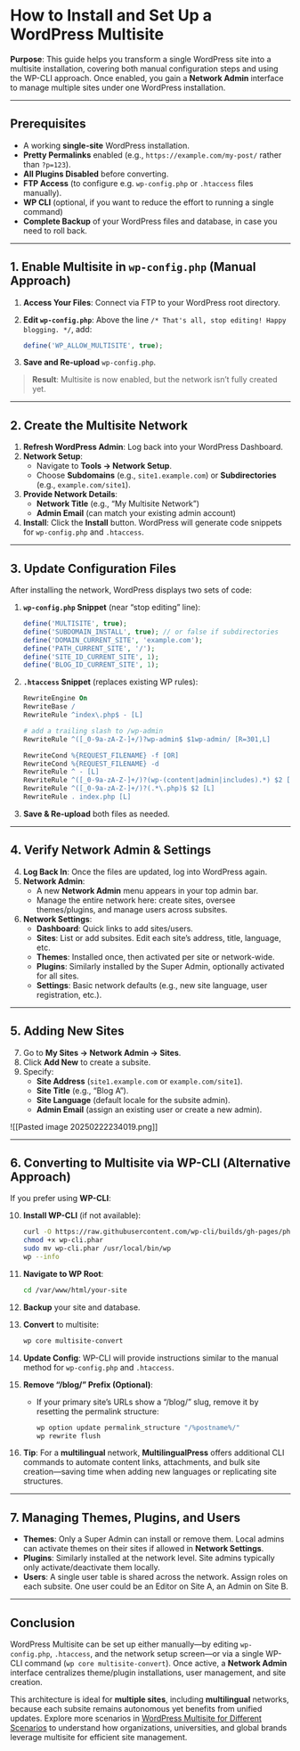# How to Install and Set Up a WordPress Multisite

**Purpose**: This guide helps you transform a single WordPress site into a multisite installation, covering both manual configuration steps and using the WP-CLI approach. Once enabled, you gain a **Network Admin** interface to manage multiple sites under one WordPress installation.

---

## Prerequisites

- A working **single-site** WordPress installation.
- **Pretty Permalinks** enabled (e.g., `https://example.com/my-post/` rather than `?p=123`).
- **All Plugins Disabled** before converting.
- **FTP Access** (to configure e.g. `wp-config.php` or `.htaccess` files manually).
- **WP CLI** (optional, if you want to reduce the effort to running a single command)
- **Complete Backup** of your WordPress files and database, in case you need to roll back.

---

## 1. Enable Multisite in `wp-config.php` (Manual Approach)

1. **Access Your Files**: Connect via FTP to your WordPress root directory.
2. **Edit `wp-config.php`**: Above the line `/* That's all, stop editing! Happy blogging. */`, add:
    
    ```php
    define('WP_ALLOW_MULTISITE', true);
    ```

3. **Save and Re-upload** `wp-config.php`.

> **Result**: Multisite is now enabled, but the network isn’t fully created yet.

---

## 2. Create the Multisite Network

1. **Refresh WordPress Admin**: Log back into your WordPress Dashboard.
2. **Network Setup**:
    - Navigate to **Tools → Network Setup**.
    - Choose **Subdomains** (e.g., `site1.example.com`) or **Subdirectories** (e.g., `example.com/site1`).
3. **Provide Network Details**:
    - **Network Title** (e.g., “My Multisite Network”)
    - **Admin Email** (can match your existing admin account)
4. **Install**: Click the **Install** button. WordPress will generate code snippets for `wp-config.php` and `.htaccess`.

---

## 3. Update Configuration Files

After installing the network, WordPress displays two sets of code:

1. **`wp-config.php` Snippet** (near “stop editing” line):
    
    ```php
    define('MULTISITE', true);
    define('SUBDOMAIN_INSTALL', true); // or false if subdirectories
    define('DOMAIN_CURRENT_SITE', 'example.com');
    define('PATH_CURRENT_SITE', '/');
    define('SITE_ID_CURRENT_SITE', 1);
    define('BLOG_ID_CURRENT_SITE', 1);
    ```

2. **`.htaccess` Snippet** (replaces existing WP rules):
    
    ```apache
    RewriteEngine On
    RewriteBase /
    RewriteRule ^index\.php$ - [L]
    
    # add a trailing slash to /wp-admin
    RewriteRule ^([_0-9a-zA-Z-]+/)?wp-admin$ $1wp-admin/ [R=301,L]
    
    RewriteCond %{REQUEST_FILENAME} -f [OR]
    RewriteCond %{REQUEST_FILENAME} -d
    RewriteRule ^ - [L]
    RewriteRule ^([_0-9a-zA-Z-]+/)?(wp-(content|admin|includes).*) $2 [L]
    RewriteRule ^([_0-9a-zA-Z-]+/)?(.*\.php)$ $2 [L]
    RewriteRule . index.php [L]
    ```

3. **Save & Re-upload** both files as needed.

---

## 4. Verify Network Admin & Settings

4. **Log Back In**: Once the files are updated, log into WordPress again.
5. **Network Admin**:
    - A new **Network Admin** menu appears in your top admin bar.
    - Manage the entire network here: create sites, oversee themes/plugins, and manage users across subsites.
6. **Network Settings**:
    - **Dashboard**: Quick links to add sites/users.
    - **Sites**: List or add subsites. Edit each site’s address, title, language, etc.
    - **Themes**: Installed once, then activated per site or network-wide.
    - **Plugins**: Similarly installed by the Super Admin, optionally activated for all sites.
    - **Settings**: Basic network defaults (e.g., new site language, user registration, etc.).

---

## 5. Adding New Sites

7. Go to **My Sites → Network Admin → Sites**.
8. Click **Add New** to create a subsite.
9. Specify:
    - **Site Address** (`site1.example.com` or `example.com/site1`).
    - **Site Title** (e.g., “Blog A”).
    - **Site Language** (default locale for the subsite admin).
    - **Admin Email** (assign an existing user or create a new admin).

![[Pasted image 20250222234019.png]]

---

## 6. Converting to Multisite via WP-CLI (Alternative Approach)

If you prefer using **WP-CLI**:

10. **Install WP-CLI** (if not available):
    
    ```bash
    curl -O https://raw.githubusercontent.com/wp-cli/builds/gh-pages/phar/wp-cli.phar
    chmod +x wp-cli.phar
    sudo mv wp-cli.phar /usr/local/bin/wp
    wp --info
    ```

11. **Navigate to WP Root**:
    
    ```bash
    cd /var/www/html/your-site
    ```

12. **Backup** your site and database.
13. **Convert** to multisite:
    
    ```bash
    wp core multisite-convert
    ```

14. **Update Config**: WP-CLI will provide instructions similar to the manual method for `wp-config.php` and `.htaccess`.
15. **Remove “/blog/” Prefix (Optional)**:
    - If your primary site’s URLs show a “/blog/” slug, remove it by resetting the permalink structure:
        
        ```bash
        wp option update permalink_structure "/%postname%/"
        wp rewrite flush
        ```

16. **Tip**: For a **multilingual** network, **MultilingualPress** offers additional CLI commands to automate content links, attachments, and bulk site creation—saving time when adding new languages or replicating site structures.

---

## 7. Managing Themes, Plugins, and Users

- **Themes**: Only a Super Admin can install or remove them. Local admins can activate themes on their sites if allowed in **Network Settings**.
- **Plugins**: Similarly installed at the network level. Site admins typically only activate/deactivate them locally.
- **Users**: A single user table is shared across the network. Assign roles on each subsite. One user could be an Editor on Site A, an Admin on Site B.

---

## Conclusion

WordPress Multisite can be set up either manually—by editing `wp-config.php`, `.htaccess`, and the network setup screen—or via a single WP-CLI command (`wp core multisite-convert`). Once active, a **Network Admin** interface centralizes theme/plugin installations, user management, and site creation.

This architecture is ideal for **multiple sites**, including **multilingual** networks, because each subsite remains autonomous yet benefits from unified updates. Explore more scenarios in [WordPress Multisite for Different Scenarios](https://chatgpt.com/g/g-p-677ffd6da894819197dd7cf3a90d93fa-mlp-docs/c/6780001b-80d8-8011-8739-903a6ccdb99d?model=o1#) to understand how organizations, universities, and global brands leverage multisite for efficient site management.
